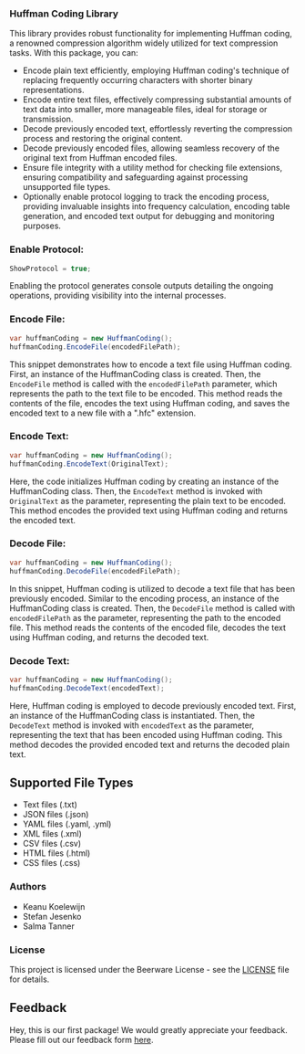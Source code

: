 ### Huffman Coding Library

This library provides robust functionality for implementing Huffman coding, a renowned compression algorithm widely utilized for text compression tasks. With this package, you can:

- Encode plain text efficiently, employing Huffman coding's technique of replacing frequently occurring characters with shorter binary representations.
- Encode entire text files, effectively compressing substantial amounts of text data into smaller, more manageable files, ideal for storage or transmission.
- Decode previously encoded text, effortlessly reverting the compression process and restoring the original content.
- Decode previously encoded files, allowing seamless recovery of the original text from Huffman encoded files.
- Ensure file integrity with a utility method for checking file extensions, ensuring compatibility and safeguarding against processing unsupported file types.
- Optionally enable protocol logging to track the encoding process, providing invaluable insights into frequency calculation, encoding table generation, and encoded text output for debugging and monitoring purposes.

### Enable Protocol:

```csharp
ShowProtocol = true;
```

Enabling the protocol generates console outputs detailing the ongoing operations, providing visibility into the internal processes.

### Encode File:

```csharp
var huffmanCoding = new HuffmanCoding();
huffmanCoding.EncodeFile(encodedFilePath);
```

This snippet demonstrates how to encode a text file using Huffman coding. First, an instance of the HuffmanCoding class is created. Then, the `EncodeFile` method is called with the `encodedFilePath` parameter, which represents the path to the text file to be encoded. This method reads the contents of the file, encodes the text using Huffman coding, and saves the encoded text to a new file with a ".hfc" extension.

### Encode Text:

```csharp
var huffmanCoding = new HuffmanCoding();
huffmanCoding.EncodeText(OriginalText);
```

Here, the code initializes Huffman coding by creating an instance of the HuffmanCoding class. Then, the `EncodeText` method is invoked with `OriginalText` as the parameter, representing the plain text to be encoded. This method encodes the provided text using Huffman coding and returns the encoded text.

### Decode File:

```csharp
var huffmanCoding = new HuffmanCoding();
huffmanCoding.DecodeFile(encodedFilePath);
```

In this snippet, Huffman coding is utilized to decode a text file that has been previously encoded. Similar to the encoding process, an instance of the HuffmanCoding class is created. Then, the `DecodeFile` method is called with `encodedFilePath` as the parameter, representing the path to the encoded file. This method reads the contents of the encoded file, decodes the text using Huffman coding, and returns the decoded text.

### Decode Text:

```csharp
var huffmanCoding = new HuffmanCoding();
huffmanCoding.DecodeText(encodedText);
```

Here, Huffman coding is employed to decode previously encoded text. First, an instance of the HuffmanCoding class is instantiated. Then, the `DecodeText` method is invoked with `encodedText` as the parameter, representing the text that has been encoded using Huffman coding. This method decodes the provided encoded text and returns the decoded plain text.

## Supported File Types

- Text files (.txt)
- JSON files (.json)
- YAML files (.yaml, .yml)
- XML files (.xml)
- CSV files (.csv)
- HTML files (.html)
- CSS files (.css)

### Authors

- Keanu Koelewijn
- Stefan Jesenko
- Salma Tanner

### License

This project is licensed under the Beerware License - see the [LICENSE](https://github.com/Kurizaki/Huffman-coding/tree/master?tab=License-1-ov-file) file for details.

## Feedback

Hey, this is our first package! We would greatly appreciate your feedback. Please fill out our feedback form [here](https://forms.gle/1RfxMtdsrHkr6e2D8).
